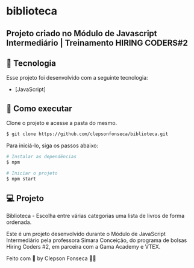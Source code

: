 # biblioteca
## Projeto criado no Módulo de Javascript Intermediário | Treinamento HIRING CODERS#2

## 🧪 Tecnologia

Esse projeto foi desenvolvido com a seguinte tecnologia:

- [JavaScript]

## 🚀 Como executar

Clone o projeto e acesse a pasta do mesmo.

```bash
$ git clone https://github.com/clepsonfonseca/biblioteca.git
```
Para iniciá-lo, siga os passos abaixo:
```bash
# Instalar as dependências
$ npm

# Iniciar o projeto
$ npm start
```
## 💻 Projeto

Biblioteca - Escolha entre várias categorias uma lista de livros de forma ordenada. 

Este é um projeto desenvolvido durante o Módulo de JavaScript Intermediário pela professora Simara Conceição, do programa de bolsas Hiring Coders #2, em parceira com a Gama Academy e VTEX.


Feito com 💜 by Clepson Fonseca 👋🏻 
